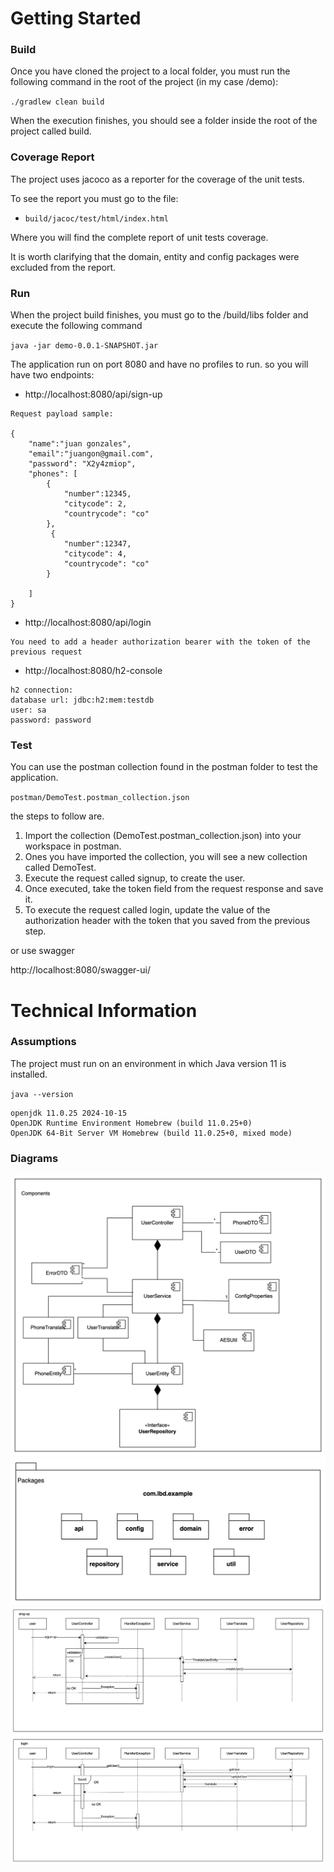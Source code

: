 # Getting Started

###  Build
Once you have cloned the project to a local folder, you must run the following command in the root of the project (in my case /demo):

`./gradlew clean build`

When the execution finishes, you should see a folder inside the root of the project called build.

### Coverage Report
The project uses jacoco as a reporter for the coverage of the unit tests.

To see the report you must go to the file:

* `build/jacoc/test/html/index.html`


Where you will find the complete report of unit tests coverage.

It is worth clarifying that the domain, entity and config packages were excluded from the report.


### Run
When the project build finishes, you must go to the /build/libs folder and execute the following command

`java -jar demo-0.0.1-SNAPSHOT.jar`


The application run on port 8080 and have no profiles to run.
so you will have two endpoints:
* http://localhost:8080/api/sign-up
```
Request payload sample:

{
    "name":"juan gonzales",
    "email":"juangon@gmail.com",
    "password": "X2y4zmiop",
    "phones": [
        {
            "number":12345,
            "citycode": 2,
            "countrycode": "co"
        },
         {
            "number":12347,
            "citycode": 4,
            "countrycode": "co"
        }

    ]
}
```
* http://localhost:8080/api/login
```
You need to add a header authorization bearer with the token of the previous request 
```
* http://localhost:8080/h2-console
```
h2 connection:
database url: jdbc:h2:mem:testdb
user: sa
password: password
```

### Test
You can use the postman collection found in the postman folder to test the application.

`postman/DemoTest.postman_collection.json`

the steps to follow are.
1. Import the collection  (DemoTest.postman_collection.json) into your workspace in postman.
2. Ones you have imported the collection, you will see a new collection called DemoTest.
3. Execute the request called signup, to create the user.
4. Once executed, take the token field from the request response and save it.
5. To execute the request called login, update the value of the authorization header with the token that you saved from the previous step.

or use swagger

http://localhost:8080/swagger-ui/


# Technical Information
### Assumptions
The project must run on an environment in which Java version 11 is installed.

`java --version`

````
openjdk 11.0.25 2024-10-15
OpenJDK Runtime Environment Homebrew (build 11.0.25+0)
OpenJDK 64-Bit Server VM Homebrew (build 11.0.25+0, mixed mode)
````


### Diagrams
![img_1.png](img_1.png)
![img_2.png](img_2.png)
![img.png](img.png)






